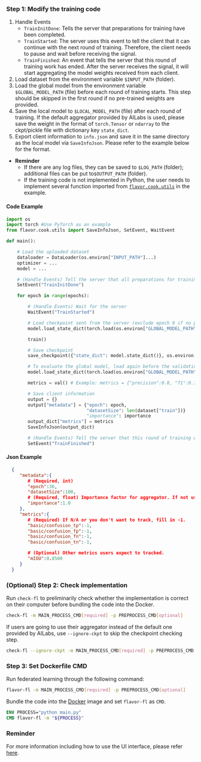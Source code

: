 ### Step 1: Modify the training code
1. Handle Events
	- `TrainInitDone`: Tells the server that preparations for training have been completed.
	- `TrainStarted`: The server uses this event to tell the client that it can continue with the next round of training. Therefore, the client needs to pause and wait before receiving the signal.
	- `TrainFinished`: An event that tells the server that this round of training work has ended. After the server receives the signal, it will start aggregating the model weights received from each client.
2. Load dataset from the environment variable `$INPUT_PATH` (folder).
3. Load the global model from the environment variable `$GLOBAL_MODEL_PATH` (file) before each round of training starts. This step should be skipped in the first round if no pre-trained weights are provided.
4. Save the local model to `$LOCAL_MODEL_PATH` (file) after each round of training. If the default aggregator provided by AILabs is used, please save the weight in the format of `torch.Tensor` or `ndarray` to the ckpt/pickle file with dictionary key `state_dict`.
5. Export client information to `info.json` and save it in the same directory as the local model via `SaveInfoJson`. Please refer to the example below for the format.
- **Reminder**
  - If there are any log files, they can be saved to `$LOG_PATH` (folder); additional files can be put to`$OUTPUT_PATH` (folder).
  - If the training code is not implemented in Python, the user needs to implement several function imported from [`flavor.cook.utils`](../../flavor/cook/utils.py) in the example.

#### Code Example
```python
import os
import torch #Use PyTorch as an example
from flavor.cook.utils import SaveInfoJson, SetEvent, WaitEvent

def main():

    # Load the uploaded dataset
    dataloader = DataLoader(os.environ["INPUT_PATH"]...)
    optimizer = ...
    model = ...

    # (Handle Events) Tell the server that all preparations for training have been completed.
    SetEvent("TrainInitDone")

    for epoch in range(epochs):

        # (Handle Events) Wait for the server
        WaitEvent("TrainStarted")

        # Load checkpoint sent from the server (exclude epoch 0 if no pre-trained weight)
        model.load_state_dict(torch.load(os.environ["GLOBAL_MODEL_PATH"])["state_dict"])

        train()

        # Save checkpoint
        save_checkpoint({"state_dict": model.state_dict()}, os.environ["LOCAL_MODEL_PATH"])

        # To evaluate the global model, load again before the validation process (exclude epoch 0 if no pre-trained weight)
        model.load_state_dict(torch.load(os.environ["GLOBAL_MODEL_PATH"])["state_dict"])

        metrics = val() # Example: metrics = {"precision":0.8, "f1":0.7}

        # Save client information
        output = {}
        output["metadata"] = {"epoch": epoch,
                              "datasetSize": len(dataset["train"])}
                              "importance": importance
        output_dict["metrics"] = metrics
        SaveInfoJson(output_dict)

        # (Handle Events) Tell the server that this round of training work has ended.
        SetEvent("TrainFinished")
```

#### Json Example
```json
  {
     "metadata":{
        # (Required, int)
        "epoch":36,
        "datasetSize":100,
        # (Required, float) Importance factor for aggregator. If not using, just fill in a number.
        "importance":1.0
     },
     "metrics":{
        # (Required) If N/A or you don't want to track, fill in -1.
        "basic/confusion_tp":-1,
        "basic/confusion_fp":-1,
        "basic/confusion_fn":-1,
        "basic/confusion_tn":-1,

        # (Optional) Other metrics users expect to tracked.
        "mIOU":0.8500
     }
  }
```

### (Optional) Step 2:  Check implementation
Run `check-fl` to preliminarily check whether the implementation is correct on their computer before bundling the code into the Docker.
```bash
check-fl -m MAIN_PROCESS_CMD[required] -p PREPROCESS_CMD[optional]
```
If users are going to use their aggregator instead of the default one provided by AILabs, use `--ignore-ckpt` to skip the checkpoint checking step.
```bash
check-fl --ignore-ckpt -m MAIN_PROCESS_CMD[required] -p PREPROCESS_CMD[optional]
```

### Step 3: Set Dockerfile CMD
Run federated learning through the following command:
```bash
flavor-fl -m MAIN_PROCESS_CMD[required] -p PREPROCESS_CMD[optional]
```
Bundle the code into the [Docker](pytorch/Dockerfile) image and set `flavor-fl` as `CMD`.
```dockerfile
ENV PROCESS="python main.py"
CMD flavor-fl -m "${PROCESS}"
```

### Reminder
For more information including how to use the UI interface, please refer [here](https://harmonia.taimedimg.com/flp/documents/fl/2.0/manuals/).
